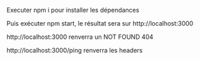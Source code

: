 Executer npm i pour installer les dépendances

Puis exécuter npm start, le résultat sera sur http://localhost:3000

http://localhost:3000 renverra un NOT FOUND 404

http://localhost:3000/ping renverra les headers
